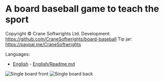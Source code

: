 # A board baseball game to teach the sport

Copyright © Crane Softwrights Ltd.
Development: https://github.com/CraneSoftwrights/board-baseball
Tip jar: https://paypal.me/CraneSoftwrights

Languages:

- [English](English#readme) - [English/Readme.md](English#readme)

<img alt="Single board front" src="shared/sbf.png"/>
<img alt="Single board back" src="shared/sbb.png"/>
